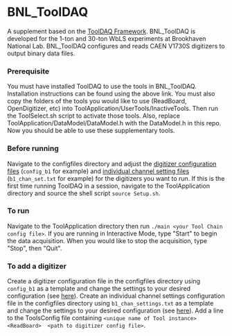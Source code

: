 # BNL_ToolDAQ

 A supplement based on the [ToolDAQ Framework](https://docs.google.com/document/d/18rgYMOAGt3XiW9i0qN9kfUK1ssbQgLV1gQgG3hyVUoA/edit).
 BNL_ToolDAQ is developed for the 1-ton and 30-ton WbLS experiments at Brookhaven National Lab. BNL_ToolDAQ configures and reads CAEN V1730S digitizers to output
 binary data files.
 
 ### Prerequisite
 You must have installed ToolDAQ to use the tools in BNL_ToolDAQ. Installation instructions can be found using the above link. You must also copy the folders of the tools you would like to use (ReadBoard, OpenDigitizer, etc) into ToolApplication/UserTools/InactiveTools. Then run the ToolSelect.sh script to activate those tools. Also, replace ToolApplication/DataModel/DataModel.h with the DataModel.h in this repo. Now you should be able to use these supplementary tools.
 
 ### Before running
 Navigate to the configfiles directory and adjust the [digitizer configuration files](docs/digitizer_config_files.md) (`config_b1` for example) and [individual channel setting files](docs/channel_settings_config_files.md) (`b1_chan_set.txt` for example) for the digitizers you want to run. If this is the first time running ToolDAQ in a session, navigate to the ToolApplication directory and source the shell script `source Setup.sh`.
 
 ### To run
 Navigate to the ToolApplication directory then run `./main <your Tool Chain config file>`. If you are running in Interactive Mode, type "Start" to begin the data acquisition. When you would like to stop the acquisition, type "Stop", then "Quit".
 
 ### To add a digitizer
 Create a digitizer configuration file in the configfiles directory using `config_b1` as a template and change the settings to your desired configuration (see [here](docs/digitizer_config_files.md)). Create an individual channel settings configuration file in the configfiles directory using `b1_chan_settings.txt` as a template and change the 
 settings to your desired configuration (see [here](docs/channel_settings_config_files.md)). Add a line to the ToolsConfig file containing `<unique name of Tool instance> <ReadBoard> 
 <path to digitizer config file>`. 
